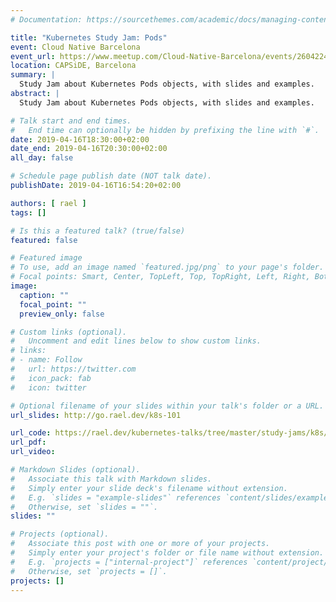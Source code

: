 ```yaml
---
# Documentation: https://sourcethemes.com/academic/docs/managing-content/

title: "Kubernetes Study Jam: Pods"
event: Cloud Native Barcelona
event_url: https://www.meetup.com/Cloud-Native-Barcelona/events/260422493/
location: CAPSiDE, Barcelona
summary: |
  Study Jam about Kubernetes Pods objects, with slides and examples.
abstract: |
  Study Jam about Kubernetes Pods objects, with slides and examples.

# Talk start and end times.
#   End time can optionally be hidden by prefixing the line with `#`.
date: 2019-04-16T18:30:00+02:00
date_end: 2019-04-16T20:30:00+02:00
all_day: false

# Schedule page publish date (NOT talk date).
publishDate: 2019-04-16T16:54:20+02:00

authors: [ rael ]
tags: []

# Is this a featured talk? (true/false)
featured: false

# Featured image
# To use, add an image named `featured.jpg/png` to your page's folder. 
# Focal points: Smart, Center, TopLeft, Top, TopRight, Left, Right, BottomLeft, Bottom, BottomRight.
image:
  caption: ""
  focal_point: ""
  preview_only: false

# Custom links (optional).
#   Uncomment and edit lines below to show custom links.
# links:
# - name: Follow
#   url: https://twitter.com
#   icon_pack: fab
#   icon: twitter

# Optional filename of your slides within your talk's folder or a URL.
url_slides: http://go.rael.dev/k8s-101

url_code: https://rael.dev/kubernetes-talks/tree/master/study-jams/k8s/default/pods
url_pdf:
url_video:

# Markdown Slides (optional).
#   Associate this talk with Markdown slides.
#   Simply enter your slide deck's filename without extension.
#   E.g. `slides = "example-slides"` references `content/slides/example-slides.md`.
#   Otherwise, set `slides = ""`.
slides: ""

# Projects (optional).
#   Associate this post with one or more of your projects.
#   Simply enter your project's folder or file name without extension.
#   E.g. `projects = ["internal-project"]` references `content/project/deep-learning/index.md`.
#   Otherwise, set `projects = []`.
projects: []
---
```

